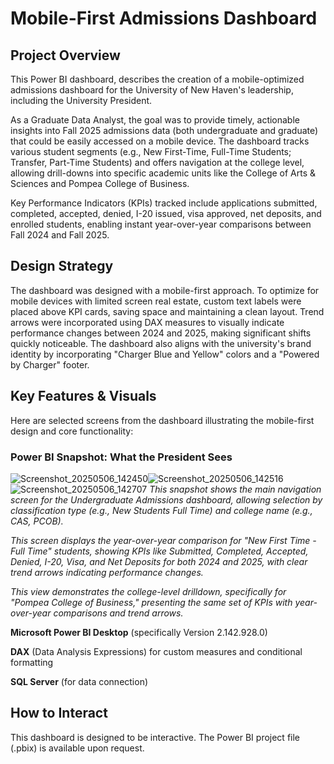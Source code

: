 # Mobile-First Admissions Dashboard

## Project Overview

This Power BI dashboard, describes the creation of a mobile-optimized admissions dashboard for the University of New Haven's leadership, including the University President.

As a Graduate Data Analyst, the goal was to provide timely, actionable insights into Fall 2025 admissions data (both undergraduate and graduate) that could be easily accessed on a mobile device. The dashboard tracks various student segments (e.g., New First-Time, Full-Time Students; Transfer, Part-Time Students) and offers navigation at the college level, allowing drill-downs into specific academic units like the College of Arts & Sciences and Pompea College of Business.

Key Performance Indicators (KPIs) tracked include applications submitted, completed, accepted, denied, I-20 issued, visa approved, net deposits, and enrolled students, enabling instant year-over-year comparisons between Fall 2024 and Fall 2025.

## Design Strategy

The dashboard was designed with a mobile-first approach. To optimize for mobile devices with limited screen real estate, custom text labels were placed above KPI cards, saving space and maintaining a clean layout. Trend arrows were incorporated using DAX measures to visually indicate performance changes between 2024 and 2025, making significant shifts quickly noticeable. The dashboard also aligns with the university's brand identity by incorporating "Charger Blue and Yellow" colors and a "Powered by Charger" footer.

## Key Features & Visuals

Here are selected screens from the dashboard illustrating the mobile-first design and core functionality:

### Power BI Snapshot: What the President Sees

![Screenshot_20250506_142450](https://github.com/user-attachments/assets/dc29f639-6b58-4289-b081-4492064ea1ef)![Screenshot_20250506_142516](https://github.com/user-attachments/assets/24e1ff5c-ece0-48f9-b8b8-6c4c652e72c4)![Screenshot_20250506_142707](https://github.com/user-attachments/assets/c6edbb6a-3869-43f7-9234-acba04e6abb9)
*This snapshot shows the main navigation screen for the Undergraduate Admissions dashboard, allowing selection by classification type (e.g., New Students Full Time) and college name (e.g., CAS, PCOB).*


*This screen displays the year-over-year comparison for "New First Time - Full Time" students, showing KPIs like Submitted, Completed, Accepted, Denied, I-20, Visa, and Net Deposits for both 2024 and 2025, with clear trend arrows indicating performance changes.*


*This view demonstrates the college-level drilldown, specifically for "Pompea College of Business," presenting the same set of KPIs with year-over-year comparisons and trend arrows.*


**Microsoft Power BI Desktop** (specifically Version 2.142.928.0) 

**DAX** (Data Analysis Expressions) for custom measures and conditional formatting 

**SQL Server** (for data connection) 

## How to Interact

This dashboard is designed to be interactive. The Power BI project file (.pbix) is available upon request.

